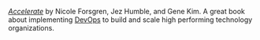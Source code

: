 *[Accelerate](/book/accelerate)* by Nicole Forsgren, Jez Humble, and Gene Kim. A great book about implementing [DevOps](/swe/devops) to build and scale high performing technology organizations.